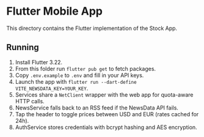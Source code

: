 # Flutter Mobile App

This directory contains the Flutter implementation of the Stock App.

## Running

1. Install Flutter 3.22.
2. From this folder run `flutter pub get` to fetch packages.
3. Copy `.env.example` to `.env` and fill in your API keys.
4. Launch the app with `flutter run --dart-define VITE_NEWSDATA_KEY=YOUR_KEY`.
5. Services share a `NetClient` wrapper with the web app for quota-aware HTTP calls.
6. NewsService falls back to an RSS feed if the NewsData API fails.
7. Tap the header to toggle prices between USD and EUR (rates cached for 24h).
8. AuthService stores credentials with bcrypt hashing and AES encryption.
